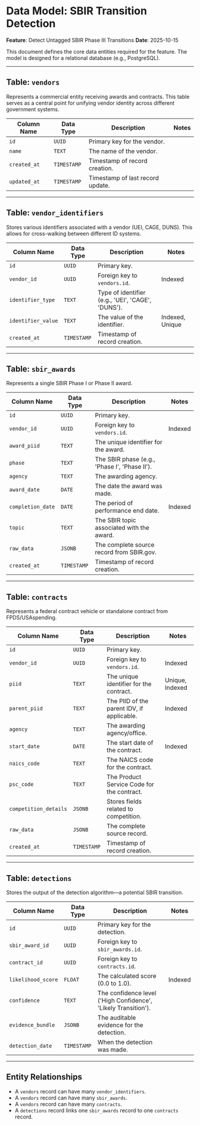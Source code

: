# Data Model: SBIR Transition Detection

**Feature**: Detect Untagged SBIR Phase III Transitions
**Date**: 2025-10-15

This document defines the core data entities required for the feature. The model is designed for a relational database (e.g., PostgreSQL).

---

## Table: `vendors`

Represents a commercial entity receiving awards and contracts. This table serves as a central point for unifying vendor identity across different government systems.

| Column Name | Data Type | Description | Notes |
|---|---|---|---|
| `id` | `UUID` | Primary key for the vendor. | |
| `name` | `TEXT` | The name of the vendor. | |
| `created_at` | `TIMESTAMP` | Timestamp of record creation. | |
| `updated_at` | `TIMESTAMP` | Timestamp of last record update. | |

---

## Table: `vendor_identifiers`

Stores various identifiers associated with a vendor (UEI, CAGE, DUNS). This allows for cross-walking between different ID systems.

| Column Name | Data Type | Description | Notes |
|---|---|---|---|
| `id` | `UUID` | Primary key. | |
| `vendor_id` | `UUID` | Foreign key to `vendors.id`. | Indexed |
| `identifier_type` | `TEXT` | Type of identifier (e.g., 'UEI', 'CAGE', 'DUNS'). | |
| `identifier_value`| `TEXT` | The value of the identifier. | Indexed, Unique |
| `created_at` | `TIMESTAMP` | Timestamp of record creation. | |

---

## Table: `sbir_awards`

Represents a single SBIR Phase I or Phase II award.

| Column Name | Data Type | Description | Notes |
|---|---|---|---|
| `id` | `UUID` | Primary key. | |
| `vendor_id` | `UUID` | Foreign key to `vendors.id`. | Indexed |
| `award_piid` | `TEXT` | The unique identifier for the award. | |
| `phase` | `TEXT` | The SBIR phase (e.g., 'Phase I', 'Phase II'). | |
| `agency` | `TEXT` | The awarding agency. | |
| `award_date` | `DATE` | The date the award was made. | |
| `completion_date`| `DATE` | The period of performance end date. | Indexed |
| `topic` | `TEXT` | The SBIR topic associated with the award. | |
| `raw_data` | `JSONB` | The complete source record from SBIR.gov. | |
| `created_at` | `TIMESTAMP` | Timestamp of record creation. | |

---

## Table: `contracts`

Represents a federal contract vehicle or standalone contract from FPDS/USAspending.

| Column Name | Data Type | Description | Notes |
|---|---|---|---|
| `id` | `UUID` | Primary key. | |
| `vendor_id` | `UUID` | Foreign key to `vendors.id`. | Indexed |
| `piid` | `TEXT` | The unique identifier for the contract. | Unique, Indexed |
| `parent_piid` | `TEXT` | The PIID of the parent IDV, if applicable. | Indexed |
| `agency` | `TEXT` | The awarding agency/office. | |
| `start_date` | `DATE` | The start date of the contract. | Indexed |
| `naics_code` | `TEXT` | The NAICS code for the contract. | |
| `psc_code` | `TEXT` | The Product Service Code for the contract. | |
| `competition_details` | `JSONB` | Stores fields related to competition. | |
| `raw_data` | `JSONB` | The complete source record. | |
| `created_at` | `TIMESTAMP` | Timestamp of record creation. | |

---

## Table: `detections`

Stores the output of the detection algorithm—a potential SBIR transition.

| Column Name | Data Type | Description | Notes |
|---|---|---|---|
| `id` | `UUID` | Primary key for the detection. | |
| `sbir_award_id` | `UUID` | Foreign key to `sbir_awards.id`. | |
| `contract_id` | `UUID` | Foreign key to `contracts.id`. | |
| `likelihood_score`| `FLOAT` | The calculated score (0.0 to 1.0). | Indexed |
| `confidence` | `TEXT` | The confidence level ('High Confidence', 'Likely Transition'). | |
| `evidence_bundle`| `JSONB` | The auditable evidence for the detection. | |
| `detection_date` | `TIMESTAMP` | When the detection was made. | |

---

## Entity Relationships

-   A `vendors` record can have many `vendor_identifiers`.
-   A `vendors` record can have many `sbir_awards`.
-   A `vendors` record can have many `contracts`.
-   A `detections` record links one `sbir_awards` record to one `contracts` record.
